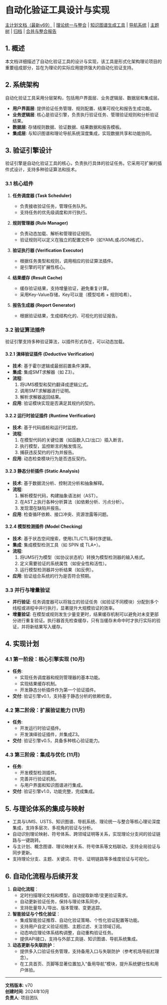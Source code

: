 # 自动化验证工具设计与实现

[主计划文档（最新v69）](../../形式化架构理论统一计划-v69.md) | [理论统一与整合](../../07-理论统一与整合/00-理论统一与整合总论.md) | [知识图谱生成工具](../../知识图谱生成工具.md) | [导航系统](../../09-索引与导航/02-导航系统.md) | [主题树](../00-主题树与内容索引.md) | [归档](../archive/README.md) | [合并与整合报告](../递归合并与语义整合最终报告.md)

## 1. 概述

本文档详细描述了自动化验证工具的设计与实现，该工具是形式化架构理论项目的重要组成部分，旨在为理论的实际应用提供强大的自动化验证支持。

## 2. 系统架构

自动化验证工具采用分层架构，包括用户界面层、业务逻辑层、数据层和集成层。

- **用户界面层**: 提供验证任务管理、规则配置、结果可视化和报告生成功能。
- **业务逻辑层**: 核心是验证引擎，负责执行验证任务、管理验证规则和分析验证结果。
- **数据层**: 存储规则数据、验证数据、结果数据和报告模板。
- **集成层**: 与知识图谱和理论导航系统深度集成，实现数据共享和功能协同。

## 3. 验证引擎设计

验证引擎是自动化验证工具的核心，负责执行具体的验证任务。它采用可扩展的插件式设计，支持多种验证算法和技术。

### 3.1 核心组件

1. **任务调度器 (Task Scheduler)**
    - 负责接收验证任务，管理任务队列。
    - 支持任务的优先级调度和并行执行。

2. **规则管理器 (Rule Manager)**
    - 负责动态加载、解析和管理验证规则。
    - 验证规则可以定义在独立的配置文件中（如YAML或JSON格式）。

3. **验证执行器 (Verification Executor)**
    - 根据任务类型和规则，调用相应的验证算法插件。
    - 是引擎的可扩展性核心。

4. **结果缓存 (Result Cache)**
    - 缓存验证结果，支持增量验证，避免重复计算。
    - 采用Key-Value存储，Key可以是（模型哈希 + 规则哈希）。

5. **报告生成器 (Report Generator)**
    - 根据验证结果，生成结构化的、可视化的验证报告。

### 3.2 验证算法插件

验证引擎支持多种验证算法，以插件形式存在，可以动态加载。

#### 3.2.1 演绎验证插件 (Deductive Verification)

- **技术**: 基于霍尔逻辑或最弱前置条件演算。
- **集成**: 集成SMT求解器（如 Z3）。
- **流程**:
    1. 将UMS模型和契约翻译成逻辑公式。
    2. 调用SMT求解器进行证明。
    3. 解析求解器返回结果。
- **应用**: 验证模块实现是否满足其规约的契约。

#### 3.2.2 运行时验证插件 (Runtime Verification)

- **技术**: 基于代码插桩和运行时监控。
- **流程**:
    1. 在模型代码的关键位置（如函数入口/出口）插入断言。
    2. 执行模型，监控断言的触发情况。
    3. 捕获违反契约的行为并报告。
- **应用**: 动态检查模块行为是否违反契约。

#### 3.2.3 静态分析插件 (Static Analysis)

- **技术**: 基于数据流分析、控制流分析和抽象解释。
- **流程**:
    1. 解析模型代码，构建抽象语法树（AST）。
    2. 在AST上执行各种分析算法（如依赖分析、污点分析）。
    3. 发现潜在缺陷并报告。
- **应用**: 检查循环依赖、接口冲突、资源泄露等问题。

#### 3.2.4 模型检测插件 (Model Checking)

- **技术**: 基于状态空间搜索，使用LTL/CTL等时序逻辑。
- **集成**: 集成模型检测工具（如 SPIN 或 TLA+）。
- **流程**:
    1. 将UMS行为模型（如协议状态机）转换为模型检测器的输入格式。
    2. 定义需要验证的系统属性（如安全性和活性）。
    3. 运行模型检测器并分析结果（如反例）。
- **应用**: 验证组合系统的行为是否符合预期。

### 3.3 并行与增量验证

- **并行验证**: 任务调度器可以将独立的验证任务（如验证不同模块）分配到多个线程或进程中并行执行，显著提升大规模验证的效率。
- **增量验证**: 在模型或规则发生少量变更时，结果缓存机制可以避免对未变更部分进行重复验证。执行器首先检查缓存，只有当缓存未命中时才执行实际的验证，并将新结果写入缓存。

## 4. 实现计划

### 4.1 第一阶段：核心引擎实现 (10月)

- **任务**:
  - 实现任务调度器和规则管理器的基本功能。
  - 实现结果缓存机制。
  - 开发静态分析插件作为第一个验证插件。
- **交付**: 验证引擎v0.1，支持基于静态分析的依赖检查。

### 4.2 第二阶段：扩展验证能力 (11月)

- **任务**:
  - 开发运行时验证插件。
  - 开发演绎验证插件，并集成Z3。
- **交付**: 验证引擎v0.5，具备多种核心验证能力。

### 4.3 第三阶段：集成与优化 (11月)

- **任务**:
  - 开发模型检测插件。
  - 完善并行验证机制。
  - 与用户界面和知识图谱进行集成。
- **交付**: 验证引擎v1.0，功能完整，完成集成。

## 5. 与理论体系的集成与映射

- 工具与UMS、USTS、知识图谱、导航系统、理论统一与整合等核心理论深度集成，支持多层次、多视角的验证与分析。
- 自动识别理论映射、符号体系、跨领域证明等关系，实现理论分支间的验证链路与一键跳转。
- 与主计划、概念图谱、理论映射关系、符号体系等文档联动，支持全局验证与同步更新。
- 支持理论分支、主题、关键词、符号、证明链路等多维度验证与可视化。

## 6. 自动化流程与后续开发

1. **自动化流程**：
   - 定时扫描理论文档和模型，自动提取新增/变更验证需求。
   - 自动更新验证任务，保持与理论体系同步。
   - 支持批量导入/导出、版本管理、变更追踪。
2. **智能验证与个性化验证**：
   - 集成智能验证推荐、自动化验证策略、个性化验证配置等功能。
   - 支持用户自定义验证视图、主题过滤、关注领域订阅。
   - 动态响应理论体系结构调整，自动重构验证任务。
   - 提供API接口，支持与外部工具链、知识图谱、导航系统集成。
3. **动态更新与失联防护**：
   - 提供多入口验证任务管理，支持备用入口与失联防护（参考机场导航栏理念）。
   - 在工具首页、页脚等显著位置加入“备用导航”模块，提升系统健壮性和用户体验。

---
**文档版本**: v70  
**创建时间**: 2024年10月  
**负责人**: 项目团队
